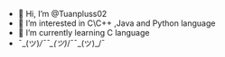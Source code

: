 - 👋 Hi, I’m @Tuanpluss02
- 👀 I’m interested in C\C++ ,Java and Python language
- 🌱 I’m currently learning C language
-   ¯\_(ツ)_/¯¯\_(ツ)_/¯¯\_(ツ)_/¯

<!---
Tuanpluss02/Tuanpluss02 is a ✨ special ✨ repository because its `README.md` (this file) appears on your GitHub profile.
You can click the Preview link to take a look at your changes.
--->
